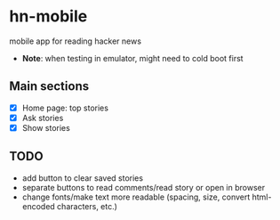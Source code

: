 # hn-mobile

mobile app for reading hacker news

- **Note**: when testing in emulator, might need to cold boot first

## Main sections

- [x] Home page: top stories  
- [x] Ask stories
- [x] Show stories

## TODO
- add button to clear saved stories
- separate buttons to read comments/read story or open in browser
- change fonts/make text more readable (spacing, size, convert html-encoded characters, etc.)

